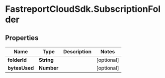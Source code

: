 # FastreportCloudSdk.SubscriptionFolder

## Properties

Name | Type | Description | Notes
------------ | ------------- | ------------- | -------------
**folderId** | **String** |  | [optional] 
**bytesUsed** | **Number** |  | [optional] 


